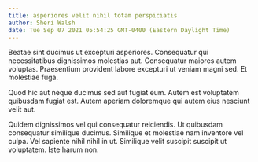 ```yaml
---
title: asperiores velit nihil totam perspiciatis
author: Sheri Walsh
date: Tue Sep 07 2021 05:54:25 GMT-0400 (Eastern Daylight Time)
---
```

Beatae sint ducimus ut excepturi asperiores. Consequatur qui necessitatibus dignissimos molestias aut. Consequatur maiores autem voluptas. Praesentium provident labore excepturi ut veniam magni sed. Et molestiae fuga.

 Quod hic aut neque ducimus sed aut fugiat eum. Autem est voluptatem quibusdam fugiat est. Autem aperiam doloremque qui autem eius nesciunt velit aut.

 Quidem dignissimos vel qui consequatur reiciendis. Ut quibusdam consequatur similique ducimus. Similique et molestiae nam inventore vel culpa. Vel sapiente nihil nihil in ut. Similique velit suscipit suscipit ut voluptatem. Iste harum non.